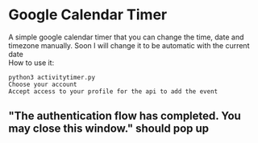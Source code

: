# Google Calendar Timer

A simple google calendar timer that you can change the time, date and timezone manually. Soon I will change it to be automatic with the current date
<br/>
How to use it:
```
python3 activitytimer.py
Choose your account
Accept access to your profile for the api to add the event
```
## "The authentication flow has completed. You may close this window." should pop up
